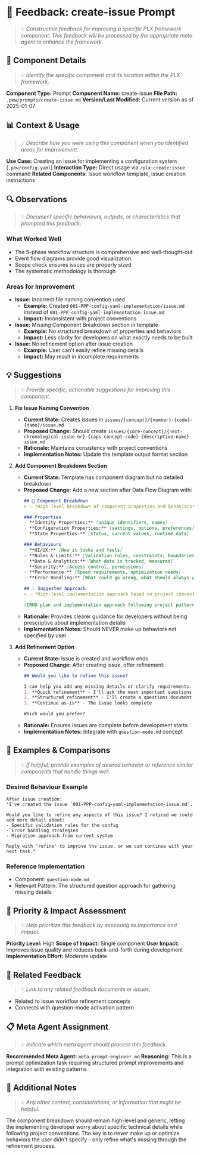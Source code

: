 # 📝 Feedback: create-issue Prompt
> 💡 *Constructive feedback for improving a specific PLX framework component. This feedback will be processed by the appropriate meta agent to enhance the framework.*

## 🎯 Component Details
> 💡 *Identify the specific component and its location within the PLX framework.*

**Component Type:** Prompt
**Component Name:** create-issue
**File Path:** `.pew/prompts/create-issue.md`
**Version/Last Modified:** Current version as of 2025-01-07

## 📊 Context & Usage
> 💡 *Describe how you were using this component when you identified areas for improvement.*

**Use Case:** Creating an issue for implementing a configuration system (`.pew/config.yaml`)
**Interaction Type:** Direct usage via `/plx:create:issue` command
**Related Components:** Issue workflow template, issue creation instructions

## 🔍 Observations
> 💡 *Document specific behaviours, outputs, or characteristics that prompted this feedback.*

### What Worked Well
- The 5-phase workflow structure is comprehensive and well-thought-out
- Event flow diagrams provide good visualization
- Scope check ensures issues are properly sized
- The systematic methodology is thorough

### Areas for Improvement
- **Issue:** Incorrect file naming convention used
  - **Example:** Created `001-PPP-config-yaml-implementation/issue.md` instead of `001-PPP-config-yaml-implementation-issue.md`
  - **Impact:** Inconsistent with project conventions
- **Issue:** Missing Component Breakdown section in template
  - **Example:** No structured breakdown of properties and behaviors
  - **Impact:** Less clarity for developers on what exactly needs to be built
- **Issue:** No refinement option after issue creation
  - **Example:** User can't easily refine missing details
  - **Impact:** May result in incomplete requirements

## 💡 Suggestions
> 💡 *Provide specific, actionable suggestions for improving this component.*

1. **Fix Issue Naming Convention**
   - **Current State:** Creates issues in `issues/{concept}/{number}-{code}-{name}/issue.md`
   - **Proposed Change:** Should create `issues/{core-concept}/{next-chronological-issue-nr}-{caps-concept-code}-{descriptive-name}-issue.md`
   - **Rationale:** Maintains consistency with project conventions
   - **Implementation Notes:** Update the template output format section

2. **Add Component Breakdown Section**
   - **Current State:** Template has component diagram but no detailed breakdown
   - **Proposed Change:** Add a new section after Data Flow Diagram with:
     ```markdown
     ## 🧩 Component Breakdown
     > 💡 *High-level breakdown of component properties and behaviors*
     
     ### Properties
     - **Identity Properties:** [unique identifiers, names]
     - **Configuration Properties:** [settings, options, preferences]  
     - **State Properties:** [status, current values, runtime data]
     
     ### Behaviours
     - **UI/UX:** [How it looks and feels]
     - **Rules & Limits:** [Validation rules, constraints, boundaries]
     - **Data & Analytics:** [What data is tracked, measured]
     - **Security:** [Access control, permissions]
     - **Performance:** [Speed requirements, optimization needs]
     - **Error Handling:** [What could go wrong, what should always work]
     
     ## 💡 Suggested Approach
     > 💡 *High-level implementation approach based on project conventions*
     
     [CRUD plan and implementation approach following project patterns]
     ```
   - **Rationale:** Provides clearer guidance for developers without being prescriptive about implementation details
   - **Implementation Notes:** Should NEVER make up behaviors not specified by user

3. **Add Refinement Option**
   - **Current State:** Issue is created and workflow ends
   - **Proposed Change:** After creating issue, offer refinement:
     ```markdown
     ## Would you like to refine this issue?
     
     I can help you add any missing details or clarify requirements. You can:
     1. **Quick refinement** - I'll ask the most important questions one at a time in chat
     2. **Structured refinement** - I'll create a questions document you can review and answer
     3. **Continue as-is** - The issue looks complete
     
     Which would you prefer?
     ```
   - **Rationale:** Ensures issues are complete before development starts
   - **Implementation Notes:** Integrate with `question-mode.md` concept

## 🎨 Examples & Comparisons
> 💡 *If helpful, provide examples of desired behavior or reference similar components that handle things well.*

### Desired Behaviour Example
```
After issue creation:
"I've created the issue `001-PPP-config-yaml-implementation-issue.md`. 

Would you like to refine any aspects of this issue? I noticed we could add more detail about:
- Specific validation rules for the config
- Error handling strategies
- Migration approach from current system

Reply with 'refine' to improve the issue, or we can continue with your next task."
```

### Reference Implementation
- Component: `question-mode.md`
- Relevant Pattern: The structured question approach for gathering missing details

## 🚀 Priority & Impact Assessment
> 💡 *Help prioritize this feedback by assessing its importance and impact.*

**Priority Level:** High
**Scope of Impact:** Single component
**User Impact:** Improves issue quality and reduces back-and-forth during development
**Implementation Effort:** Moderate update

## 🔗 Related Feedback
> 💡 *Link to any related feedback documents or issues.*

- Related to issue workflow refinement concepts
- Connects with question-mode activation pattern

## 📋 Meta Agent Assignment
> 💡 *Indicate which meta agent should process this feedback.*

**Recommended Meta Agent:** `meta-prompt-engineer.md`
**Reasoning:** This is a prompt optimization task requiring structured prompt improvements and integration with existing patterns

## 📝 Additional Notes
> 💡 *Any other context, considerations, or information that might be helpful.*

The component breakdown should remain high-level and generic, letting the implementing developer worry about specific technical details while following project conventions. The key is to never make up or optimize behaviors the user didn't specify - only refine what's missing through the refinement process.
